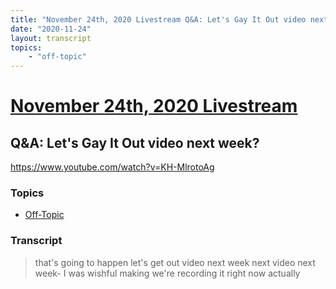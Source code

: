```yaml
---
title: "November 24th, 2020 Livestream Q&A: Let's Gay It Out video next week?"
date: "2020-11-24"
layout: transcript
topics:
    - "off-topic"
---
```

# [November 24th, 2020 Livestream](../2020-11-24.md)
## Q&A: Let's Gay It Out video next week?
https://www.youtube.com/watch?v=KH-MlrotoAg

### Topics
* [Off-Topic](../topics/off-topic.md)

### Transcript

> that's going to happen let's get out video next week next video next week- I was wishful making we're recording it right now actually
